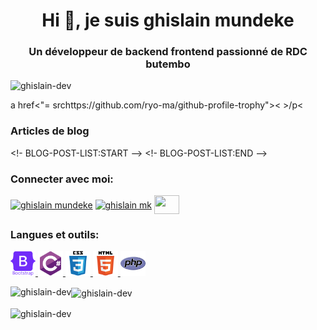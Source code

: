 <h1 align="center">Hi 👋, je suis ghislain mundeke</h1>
<h3 align="center">Un développeur de backend frontend passionné de RDC butembo</h3>

<p align="left"> <img src="https://komarev.com/ghpvc/?username=ghislain-dev&label=Profile%20views&color=0e75b6&style=flat" alt="ghislain-dev" /> </p>

<p align="left"> a href<"= srchttps://github.com/ryo-ma/github-profile-trophy"><img"= althttps://github-profile-trophy.vercel.app/?username=ghislain-dev""ghislain-dev" /=/a>< >/p<

### Articles de blog
<!- BLOG-POST-LIST:START -->
<!- BLOG-POST-LIST:END -->

<h3 align="left">Connecter avec moi:</h3>
<p align="gauche">
<a href="https://dev.to/ghislain mundeke" target="blank"><img align="center" src="https://raw.githubusercontent.com/rahuldkjain/github-profile-readme-generator/master/src/images/icons/Social/devto.svg" alt="ghislain mundeke" height="30" width="40" /></a>
<a href="https://fb.com/ghislain mk" target="blank"><img align="center" src="https://raw.githubusercontent.com/rahuldkjain/github-profile-readme-generator/master/src/images/icons/Social/facebook.svg" alt="ghislain mk" height="30" width="40"/></a>
<a href="/https://ghislain-dev.github.io/aspirantdev/" target="blank"><img align="center" src="https://raw.githubusercontent.com/rahuldkjain/github-profile-readme-generator/master/src/images/icons/Social/rss.svg" al="https://ghislain-dev.github.io/aspirantdev/" height="30" width="40"/></a>
</p>

<h3 align="left">Langues et outils:</h3>
<p align="gauche"> <a href="https://getbootstrap.com" target="_blank" rel="noreferrer"> <img src="https://raw.githubusercontent.com/devicons/devicon/master/icons/bootstrap/bootstrap-plain-wordmark.svg" alt="bootstrap" width="40" height="40"/> </a> <a href="https://www.w3schools.com/cs/" target="_blank" rel="noreferrer"> <img src="https://raw.githubusercontent.com/devicons/devicon/master/icons/csharp/csharp-original.svg" alt="csharp" width="40" height="40"/> </a> <a href="https://www.w3schools.com/css/" target="_blank" rel="noreferrer"><img src="https://raw.githubusercontent.com/devicons/devicon/master/icons/css3/css3-original-wordmark.svg" alt="css3" width="40" height="40"/> </a> <a href="https://www.w3.org/html/" target="_blank" rel="noreferrer"> <img src="https://raw.githubusercontent.com/devicons/devicon/master/icons/html5/html5-original-wordmark.svg" alt="html5" width="40" height="40"/> </a> <a href="https://www.php.net" target="_blank" rel="noreferrer"> <img src="https://raw.githubusercontent.com/devicons/devicon/master/icons/php/php-original.svg" alt="php" width="40" height="40"/> </a> </p>

<p><img align="left" src="https://github-readme-stats.vercel.app/api/top-langs?username=ghislain-dev&show_icons=true&locale=en&layout=compact" alt="ghislain-dev"/></p>

<p> <img align="center" src="https://github-readme-stats.vercel.app/api?username=ghislain-dev&show_icons=true&locale=en" alt="ghislain-dev" /></p>

<p><img align="center" src="https://github-readme-streak-stats.herokuapp.com/?user=ghislain-dev&" alt="ghislain-dev" /></p>

